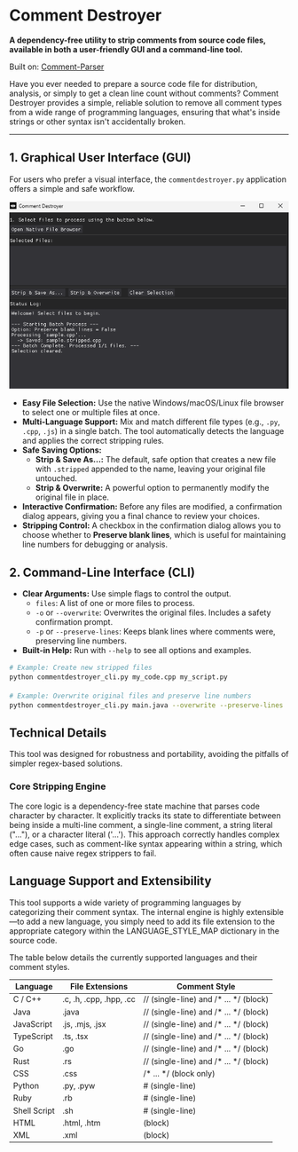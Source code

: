 # Comment Destroyer

**A dependency-free utility to strip comments from source code files, available in both a user-friendly GUI and a command-line tool.**

Built on: [Comment-Parser](https://github.com/jeanralphaviles/comment_parser)

Have you ever needed to prepare a source code file for distribution, analysis, or simply to get a clean line count without comments? Comment Destroyer provides a simple, reliable solution to remove all comment types from a wide range of programming languages, ensuring that what's inside strings or other syntax isn't accidentally broken.

---

## 1. Graphical User Interface (GUI)

For users who prefer a visual interface, the `commentdestroyer.py` application offers a simple and safe workflow.

![GUI Screenshot](https://github.com/deminimis/Comment_Destroyer/blob/main/assets/commentdestroyerscreenshot1.png)

* **Easy File Selection:** Use the native Windows/macOS/Linux file browser to select one or multiple files at once.
* **Multi-Language Support:** Mix and match different file types (e.g., `.py`, `.cpp`, `.js`) in a single batch. The tool automatically detects the language and applies the correct stripping rules.
* **Safe Saving Options:**
    * **Strip & Save As...:** The default, safe option that creates a new file with `.stripped` appended to the name, leaving your original file untouched.
    * **Strip & Overwrite:** A powerful option to permanently modify the original file in place.
* **Interactive Confirmation:** Before any files are modified, a confirmation dialog appears, giving you a final chance to review your choices.
* **Stripping Control:** A checkbox in the confirmation dialog allows you to choose whether to **Preserve blank lines**, which is useful for maintaining line numbers for debugging or analysis.

## 2. Command-Line Interface (CLI)

* **Clear Arguments:** Use simple flags to control the output.
    * `files`: A list of one or more files to process.
    * `-o` or `--overwrite`: Overwrites the original files. Includes a safety confirmation prompt.
    * `-p` or `--preserve-lines`: Keeps blank lines where comments were, preserving line numbers.
* **Built-in Help:** Run with `--help` to see all options and examples.

```bash
# Example: Create new stripped files
python commentdestroyer_cli.py my_code.cpp my_script.py

# Example: Overwrite original files and preserve line numbers
python commentdestroyer_cli.py main.java --overwrite --preserve-lines
```

## Technical Details
This tool was designed for robustness and portability, avoiding the pitfalls of simpler regex-based solutions.

### Core Stripping Engine
The core logic is a dependency-free state machine that parses code character by character. It explicitly tracks its state to differentiate between being inside a multi-line comment, a single-line comment, a string literal ("..."), or a character literal ('...'). This approach correctly handles complex edge cases, such as comment-like syntax appearing within a string, which often cause naive regex strippers to fail.

## Language Support and Extensibility
This tool supports a wide variety of programming languages by categorizing their comment syntax. The internal engine is highly extensible—to add a new language, you simply need to add its file extension to the appropriate category within the LANGUAGE_STYLE_MAP dictionary in the source code.

The table below details the currently supported languages and their comment styles.

| Language     | File Extensions         | Comment Style                          |
| ------------ | ----------------------- | -------------------------------------- |
| C / C++      | .c, .h, .cpp, .hpp, .cc | // (single-line) and /* ... */ (block) |
| Java         | .java                   | // (single-line) and /* ... */ (block) |
| JavaScript   | .js, .mjs, .jsx         | // (single-line) and /* ... */ (block) |
| TypeScript   | .ts, .tsx               | // (single-line) and /* ... */ (block) |
| Go           | .go                     | // (single-line) and /* ... */ (block) |
| Rust         | .rs                     | // (single-line) and /* ... */ (block) |
| CSS          | .css                    | /* ... */ (block only)                 |
| Python       | .py, .pyw               | # (single-line)                        |
| Ruby         | .rb                     | # (single-line)                        |
| Shell Script | .sh                     | # (single-line)                        |
| HTML         | .html, .htm             | <!-- ... --> (block)                   |
| XML          | .xml                    | <!-- ... --> (block)                   |

